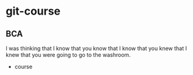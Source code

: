 # git-course

## BCA

I was thinking that I know that you know that I know that you knew that I knew that you were going to go to the washroom.

* course